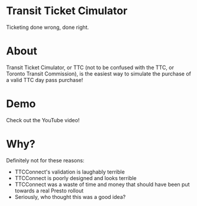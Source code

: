 Transit Ticket Cimulator
========================

Ticketing done wrong, done right.

# About
Transit Ticket Cimulator, or TTC (not to be confused with the TTC, or Toronto Transit Commission), is the easiest way to simulate the purchase of a valid TTC day pass purchase!

# Demo
Check out the YouTube video!

# Why?
Definitely not for these reasons:
* TTCConnect's validation is laughably terrible
* TTCConnect is poorly designed and looks terrible
* TTCConnect was a waste of time and money that should have been put towards a real Presto rollout
* Seriously, who thought this was a good idea?


